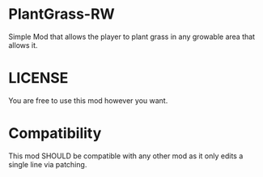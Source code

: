 # PlantGrass-RW
Simple Mod that allows the player to plant grass in any growable area that allows it.

# LICENSE  
You are free to use this mod however you want.

# Compatibility   
This mod SHOULD be compatible with any other mod as it only edits a single line via patching.
